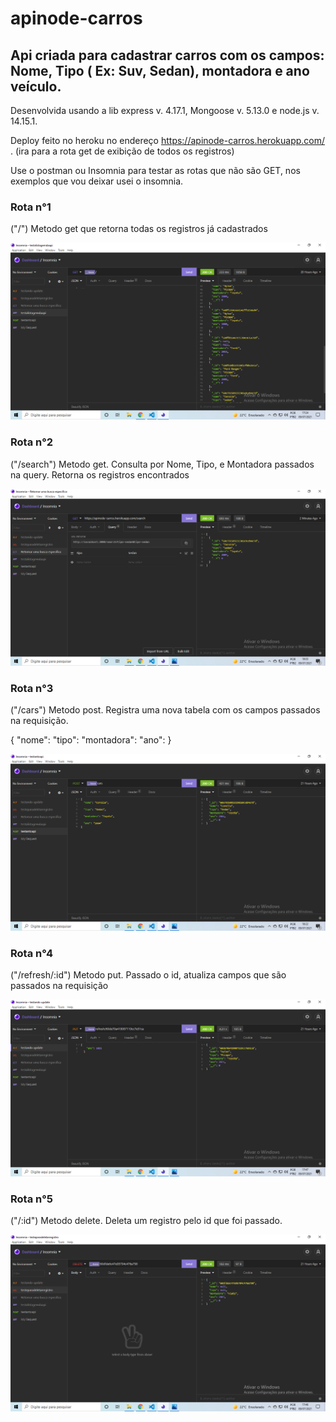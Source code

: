 # apinode-carros

## Api criada para cadastrar carros com os campos: Nome, Tipo ( Ex: Suv, Sedan), montadora e ano veículo.

Desenvolvida usando a lib express v. 4.17.1, Mongoose v. 5.13.0  e node.js v. 14.15.1.

Deploy feito no heroku no endereço <a> https://apinode-carros.herokuapp.com/ <a/>. (ira para a rota get de exibição de todos os registros)
  
  Use o postman ou Insomnia para testar as rotas que não são GET, nos exemplos que vou deixar usei o insomnia.
  
### Rota n°1
  
  ("/") Metodo get que retorna todas os registros já cadastrados
  
  ![](2021-07-09.png)
  
### Rota n°2
  
  ("/search") Metodo get. Consulta por Nome, Tipo, e Montadora passados na query. Retorna os registros encontrados
  
  ![](2021-07-09%20(3).png)
  
### Rota n°3
  
  ("/cars") Metodo post. Registra uma nova tabela com os campos passados na requisição.
  
  {
    "nome":
    "tipo":
    "montadora":
    "ano":
  }
  
  ![](2021-07-09%20(5).png)
  
### Rota n°4
  
  ("/refresh/:id") Metodo put. Passado o id, atualiza campos que são passados na requisição
  
  ![](2021-07-09%20(2).png)
  
### Rota n°5
  
  ("/:id") Metodo delete. Deleta um registro pelo id que foi passado.
  
  ![](2021-07-09%20(1).png)
